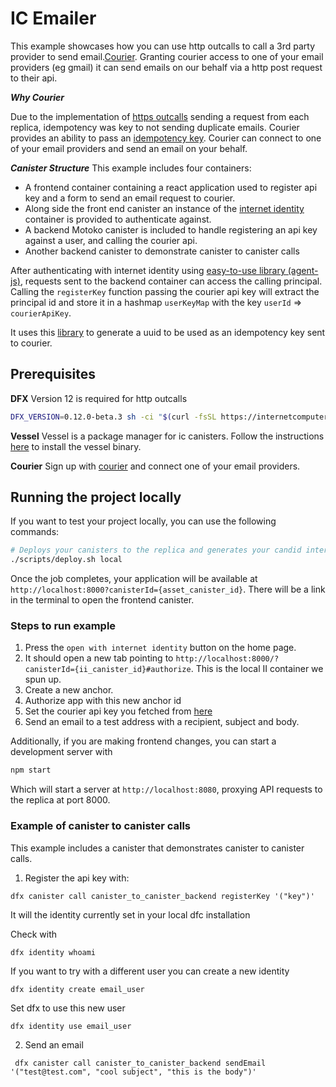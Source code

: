 # IC Emailer

This example showcases how you can use http outcalls to call a 3rd party provider to send email.[Courier](https://www.courier.com/docs/guides/getting-started/nodejs/). Granting courier access to one of your email providers (eg gmail) it can send emails on our behalf via a http post request to their api.

**_Why Courier_**

Due to the implementation of [https outcalls](https://internetcomputer.org/docs/current/developer-docs/integrations/http_requests/) sending a request from each replica, idempotency was key to not sending duplicate emails. Courier provides an ability to pass an [idempotency key](https://www.courier.com/docs/reference/idempotent-requests/#:~:text=An%20idempotency%20key%20is%20a,enough%20entropy%20to%20avoid%20collisions.). Courier can connect to one of your email providers and send an email on your behalf.

**_Canister Structure_**
This example includes four containers:

- A frontend container containing a react application used to register api key and a form to send an email request to courier.
- Along side the front end canister an instance of the [internet identity](https://github.com/dfinity/internet-identity) container is provided to authenticate against.
- A backend Motoko canister is included to handle registering an api key against a user, and calling the courier api.
- Another backend canister to demonstrate canister to canister calls

After authenticating with internet identity using [easy-to-use library (agent-js)](https://github.com/dfinity/agent-js), requests sent to the backend container can access the calling principal. Calling the `registerKey` function passing the courier api key will extract the principal id and store it in a hashmap `userKeyMap` with the key `userId` => `courierApiKey`.

It uses this [library](https://github.com/aviate-labs/uuid.mo) to generate a uuid to be used as an idempotency key sent to courier.

## Prerequisites

**DFX**
Version 12 is required for http outcalls

```bash
DFX_VERSION=0.12.0-beta.3 sh -ci "$(curl -fsSL https://internetcomputer.org/install.sh)"

```

**Vessel**
Vessel is a package manager for ic canisters.
Follow the instructions [here](https://github.com/dfinity/vessel) to install the vessel binary.

**Courier**
Sign up with [courier](https://app.courier.com/signup) and connect one of your email providers.

## Running the project locally

If you want to test your project locally, you can use the following commands:

```bash
# Deploys your canisters to the replica and generates your candid interface
./scripts/deploy.sh local
```

Once the job completes, your application will be available at `http://localhost:8000?canisterId={asset_canister_id}`. There will be a link in the terminal to open the frontend canister.

### Steps to run example

1. Press the `open with internet identity` button on the home page.
2. It should open a new tab pointing to `http://localhost:8000/?canisterId={ii_canister_id}#authorize`. This is the local II container we spun up.
3. Create a new anchor.
4. Authorize app with this new anchor id
5. Set the courier api key you fetched from [here](https://app.courier.com/settings/api-keys)
6. Send an email to a test address with a recipient, subject and body.

Additionally, if you are making frontend changes, you can start a development server with

```bash
npm start
```

Which will start a server at `http://localhost:8080`, proxying API requests to the replica at port 8000.

### Example of canister to canister calls

This example includes a canister that demonstrates canister to canister calls.

1. Register the api key with:

```
dfx canister call canister_to_canister_backend registerKey '("key")'
```

It will the identity currently set in your local dfc installation

Check with

```
dfx identity whoami

```

If you want to try with a different user you can create a new identity

```
dfx identity create email_user
```

Set dfx to use this new user

```
dfx identity use email_user
```

2. Send an email

```
 dfx canister call canister_to_canister_backend sendEmail '("test@test.com", "cool subject", "this is the body")'
```
